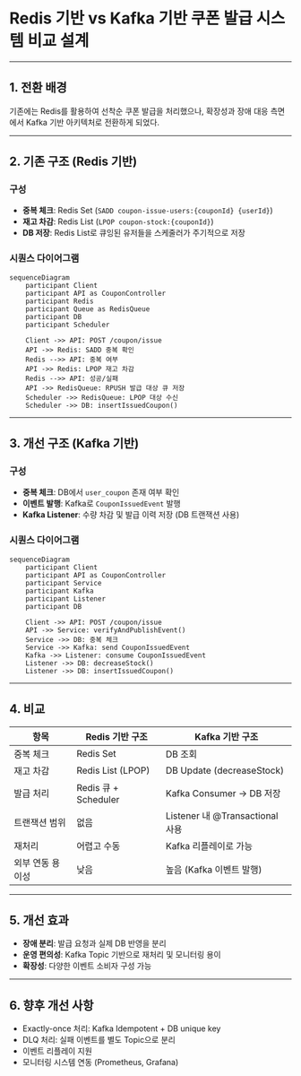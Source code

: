 
# Redis 기반 vs Kafka 기반 쿠폰 발급 시스템 비교 설계

---

## 1. 전환 배경

기존에는 Redis를 활용하여 선착순 쿠폰 발급을 처리했으나, 확장성과 장애 대응 측면에서 Kafka 기반 아키텍처로 전환하게 되었다.

---

## 2. 기존 구조 (Redis 기반)

### 구성

- **중복 체크**: Redis Set (`SADD coupon-issue-users:{couponId} {userId}`)
- **재고 차감**: Redis List (`LPOP coupon-stock:{couponId}`)
- **DB 저장**: Redis List로 큐잉된 유저들을 스케줄러가 주기적으로 저장

### 시퀀스 다이어그램

```mermaid
sequenceDiagram
    participant Client
    participant API as CouponController
    participant Redis
    participant Queue as RedisQueue
    participant DB
    participant Scheduler

    Client ->> API: POST /coupon/issue
    API ->> Redis: SADD 중복 확인
    Redis -->> API: 중복 여부
    API ->> Redis: LPOP 재고 차감
    Redis -->> API: 성공/실패
    API ->> RedisQueue: RPUSH 발급 대상 큐 저장
    Scheduler ->> RedisQueue: LPOP 대상 수신
    Scheduler ->> DB: insertIssuedCoupon()
```

---

## 3. 개선 구조 (Kafka 기반)

### 구성

- **중복 체크**: DB에서 `user_coupon` 존재 여부 확인
- **이벤트 발행**: Kafka로 `CouponIssuedEvent` 발행
- **Kafka Listener**: 수량 차감 및 발급 이력 저장 (DB 트랜잭션 사용)

### 시퀀스 다이어그램

```mermaid
sequenceDiagram
    participant Client
    participant API as CouponController
    participant Service
    participant Kafka
    participant Listener
    participant DB

    Client ->> API: POST /coupon/issue
    API ->> Service: verifyAndPublishEvent()
    Service ->> DB: 중복 체크
    Service ->> Kafka: send CouponIssuedEvent
    Kafka ->> Listener: consume CouponIssuedEvent
    Listener ->> DB: decreaseStock()
    Listener ->> DB: insertIssuedCoupon()
```

---

## 4. 비교

| 항목              | Redis 기반 구조                      | Kafka 기반 구조                          |
|------------------|--------------------------------------|------------------------------------------|
| 중복 체크         | Redis Set                            | DB 조회                                   |
| 재고 차감         | Redis List (LPOP)                   | DB Update (decreaseStock)               |
| 발급 처리         | Redis 큐 + Scheduler                 | Kafka Consumer → DB 저장                 |
| 트랜잭션 범위     | 없음                                 | Listener 내 @Transactional 사용         |
| 재처리            | 어렵고 수동                          | Kafka 리플레이로 가능                    |
| 외부 연동 용이성   | 낮음                                 | 높음 (Kafka 이벤트 발행)                 |

---

## 5. 개선 효과

- **장애 분리**: 발급 요청과 실제 DB 반영을 분리
- **운영 편의성**: Kafka Topic 기반으로 재처리 및 모니터링 용이
- **확장성**: 다양한 이벤트 소비자 구성 가능

---

## 6. 향후 개선 사항

- Exactly-once 처리: Kafka Idempotent + DB unique key
- DLQ 처리: 실패 이벤트를 별도 Topic으로 분리
- 이벤트 리플레이 지원
- 모니터링 시스템 연동 (Prometheus, Grafana)
